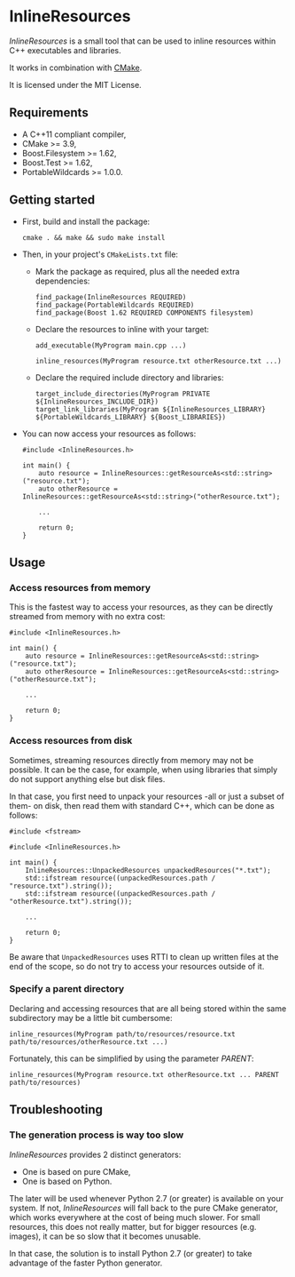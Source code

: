 # InlineResources #

*InlineResources* is a small tool that can be used to inline resources within C++ executables and libraries.

It works in combination with [CMake](https://cmake.org/).

It is licensed under the MIT License.

## Requirements ##

* A C++11 compliant compiler,
* CMake >= 3.9,
* Boost.Filesystem >= 1.62,
* Boost.Test >= 1.62,
* PortableWildcards >= 1.0.0.

## Getting started ##

* First, build and install the package:
    ```
    cmake . && make && sudo make install
    ```

* Then, in your project's `CMakeLists.txt` file:

    * Mark the package as required, plus all the needed extra dependencies:
        ```
        find_package(InlineResources REQUIRED)
        find_package(PortableWildcards REQUIRED)
        find_package(Boost 1.62 REQUIRED COMPONENTS filesystem)
        ```

    * Declare the resources to inline with your target:
        ```
        add_executable(MyProgram main.cpp ...)

        inline_resources(MyProgram resource.txt otherResource.txt ...)
        ```

    * Declare the required include directory and libraries:
        ```
        target_include_directories(MyProgram PRIVATE ${InlineResources_INCLUDE_DIR})
        target_link_libraries(MyProgram ${InlineResources_LIBRARY} ${PortableWildcards_LIBRARY} ${Boost_LIBRARIES})
        ```

* You can now access your resources as follows:
    ```
    #include <InlineResources.h>

    int main() {
        auto resource = InlineResources::getResourceAs<std::string>("resource.txt");
        auto otherResource = InlineResources::getResourceAs<std::string>("otherResource.txt");

        ...

        return 0;
    }
    ```

## Usage ##

### Access resources from memory ###

This is the fastest way to access your resources, as they can be directly streamed from memory with no extra cost:
```
#include <InlineResources.h>

int main() {
    auto resource = InlineResources::getResourceAs<std::string>("resource.txt");
    auto otherResource = InlineResources::getResourceAs<std::string>("otherResource.txt");

    ...

    return 0;
}
```

### Access resources from disk ###

Sometimes, streaming resources directly from memory may not be possible. It can be the case, for example, when using
libraries that simply do not support anything else but disk files.

In that case, you first need to unpack your resources -all or just a subset of them- on disk, then read them with
standard C++, which can be done as follows:
```
#include <fstream>

#include <InlineResources.h>

int main() {
    InlineResources::UnpackedResources unpackedResources("*.txt");
    std::ifstream resource((unpackedResources.path / "resource.txt").string());
    std::ifstream resource((unpackedResources.path / "otherResource.txt").string());

    ...

    return 0;
}
```

Be aware that `UnpackedResources` uses RTTI to clean up written files at the end of the scope, so do not try to access
your resources outside of it.

### Specify a parent directory ###

Declaring and accessing resources that are all being stored within the same subdirectory may be a little bit cumbersome:
```
inline_resources(MyProgram path/to/resources/resource.txt path/to/resources/otherResource.txt ...)
```

Fortunately, this can be simplified by using the parameter *PARENT*:
```
inline_resources(MyProgram resource.txt otherResource.txt ... PARENT path/to/resources)
```

## Troubleshooting ##

### The generation process is way too slow ###

*InlineResources* provides 2 distinct generators:

* One is based on pure CMake,
* One is based on Python.

The later will be used whenever Python 2.7 (or greater) is available on your system. If not, *InlineResources* will fall
back to the pure CMake generator, which works everywhere at the cost of being much slower. For small resources, this
does not really matter, but for bigger resources (e.g. images), it can be so slow that it becomes unusable.

In that case, the solution is to install Python 2.7 (or greater) to take advantage of the faster Python generator.
